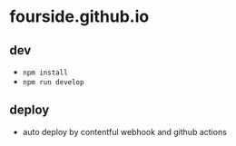# fourside.github.io

## dev
- `npm install`
- `npm run develop`

## deploy
- auto deploy by contentful webhook and github actions

